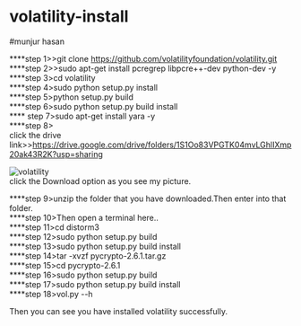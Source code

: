 # volatility-install
#munjur hasan


****step 1>>git clone https://github.com/volatilityfoundation/volatility.git<br>
****step 2>>sudo apt-get install pcregrep libpcre++-dev python-dev -y<br>
****step 3>cd volatility<br>
****step 4>sudo python setup.py install<br>
****step 5>python setup.py build<br>
****step 6>sudo python setup.py build install<br>
**** step 7>sudo apt-get install yara -y<br>
****step 8><br>
click the drive link>>https://drive.google.com/drive/folders/1S1Oo83VPGTK04mvLGhlIXmp20ak43R2K?usp=sharing<br>

![volatility](https://user-images.githubusercontent.com/70683405/123555616-976e5500-d7a8-11eb-8bad-576b2b010aad.png)<br>
click the Download option as you see my picture.<br>

****step 9>unzip the folder that you have downloaded.Then enter into that folder.<br>
****step 10>Then open a terminal here..<br>
****step 11>cd distorm3<br>
****step 12>sudo python setup.py build<br>
****step 13>sudo python setup.py build install<br>
****step 14>tar -xvzf pycrypto-2.6.1.tar.gz<br>
****step 15>cd pycrypto-2.6.1<br>
****step 16>sudo python setup.py build<br>
****step 17>sudo python setup.py build install<br>
****step 18>vol.py --h<br>

Then you can see you have installed volatility successfully.
